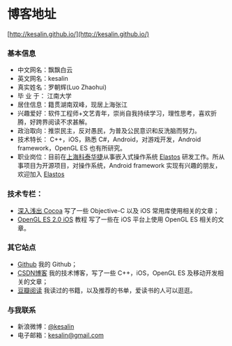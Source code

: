 # 博客地址
[http://kesalin.github.io/](http://kesalin.github.io/)

### 基本信息

* 中文网名：飘飘白云
* 英文网名：kesalin
* 真实姓名：罗朝辉(Luo Zhaohui)
* 毕 业 于： 江南大学
* 居住信息：籍贯湖南双峰，现居上海张江
* 兴趣爱好：软件工程师+文艺青年，崇尚自我持续学习，理性思考，喜欢折腾，好跨界阅读不求甚解。
* 政治取向：推崇民主，反对愚民，为普及公民意识和反洗脑而努力。
* 技术特长： C++，iOS，熟悉 C#，Android，对游戏开发，Android framework，OpenGL ES 也有所研究。
* 职业岗位：目前在[上海科泰华捷](http://www.kortide.com/)从事嵌入式操作系统 [Elastos](http://elastos.org/) 研发工作。所从事项目为开源项目，对操作系统，Android framework 实现有兴趣的朋友，欢迎加入 [Elastos](http://elastos.org/) 


### 技术专栏：

* [深入浅出 Cocoa](http://blog.csdn.net/column/details/cocoa.html) 写了一些 Objective-C 以及 iOS 常用库使用相关的文章；
* [OpenGL ES 2.0 iOS](http://blog.csdn.net/column/details/opengl-es2-ios.html) 教程 写了一些在 iOS 平台上使用 OpenGL ES 相关的文章。


### 其它站点

* [Github](http://github.com/kesalin/) 我的 Github；
* [CSDN博客](http://blog.csdn.net/kesalin) 我的技术博客，写了一些 C++，iOS，OpenGL ES 及移动开发相关的文章；
* [豆瓣阅读](http://book.douban.com/people/kesalin/) 我读过的书籍，以及推荐的书单，爱读书的人可以逛逛。


### 与我联系

* 新浪微博：[@kesalin](http://weibo.com/kesalin)
* 电子邮箱：kesalin@gmail.com